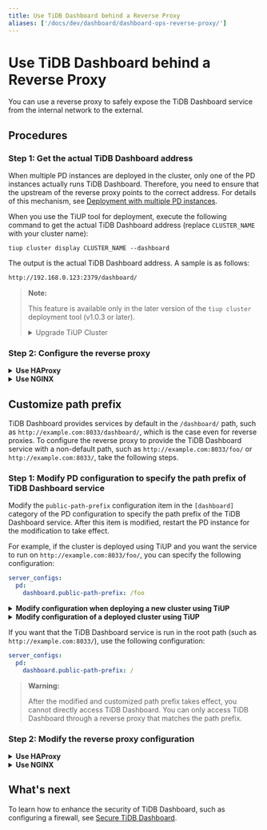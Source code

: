 ```yaml
---
title: Use TiDB Dashboard behind a Reverse Proxy
aliases: ['/docs/dev/dashboard/dashboard-ops-reverse-proxy/']
---
```


# Use TiDB Dashboard behind a Reverse Proxy

You can use a reverse proxy to safely expose the TiDB Dashboard service from the internal network to the external.

## Procedures

### Step 1: Get the actual TiDB Dashboard address

When multiple PD instances are deployed in the cluster, only one of the PD instances actually runs TiDB Dashboard. Therefore, you need to ensure that the upstream of the reverse proxy points to the correct address. For details of this mechanism, see [Deployment with multiple PD instances](/dashboard/dashboard-ops-deploy.md#deployment-with-multiple-pd-instances).

When you use the TiUP tool for deployment, execute the following command to get the actual TiDB Dashboard address (replace `CLUSTER_NAME` with your cluster name):


```shell
tiup cluster display CLUSTER_NAME --dashboard
```

The output is the actual TiDB Dashboard address. A sample is as follows:

```bash
http://192.168.0.123:2379/dashboard/
```

> **Note:**
>
> This feature is available only in the later version of the `tiup cluster` deployment tool (v1.0.3 or later).
>
> <details>
> <summary>Upgrade TiUP Cluster</summary>
>
> ```bash
> tiup update --self
> tiup update cluster --force
> ```
>
> </details>

### Step 2: Configure the reverse proxy

<details>
<summary> <strong>Use HAProxy</strong> </summary>

When you use [HAProxy](https://www.haproxy.org/) as the reverse proxy, take the following steps:

1. Use reverse proxy for TiDB Dashboard on the `8033` port (for example). In the HAProxy configuration file, add the following configuration:

    
    ```haproxy
    frontend tidb_dashboard_front
      bind *:8033
      use_backend tidb_dashboard_back if { path /dashboard } or { path_beg /dashboard/ }

    backend tidb_dashboard_back
      mode http
      server tidb_dashboard 192.168.0.123:2379
    ```

    Replace `192.168.0.123:2379` with IP and port of the actual address of the TiDB Dashboard obtained in [Step 1](#step-1-get-the-actual-tidb-dashboard-address).

    > **Warning:**
    >
    > You must retain the `if` part in the `use_backend` directive to ensure that services **only in this path** are behind reverse proxy; otherwise, security risks might be introduced. See [Secure TiDB Dashboard](/dashboard/dashboard-ops-security.md).

2. Restart HAProxy for the configuration to take effect.

3. Test whether the reverse proxy is effective: access the `/dashboard/` address on the `8033` port of the machine where HAProxy is located (such as `http://example.com:8033/dashboard/`) to access TiDB Dashboard.

</details>

<details>
<summary> <strong>Use NGINX</strong> </summary>

When you use [NGINX](https://nginx.org/) as the reverse proxy, take the following steps:

1. Use reverse proxy for TiDB Dashboard on the `8033` port (for example). In the NGINX configuration file, add the following configuration:

    
    ```nginx
    server {
        listen 8033;
        location /dashboard/ {
        proxy_pass http://192.168.0.123:2379/dashboard/;
        }
    }
    ```

    Replace `http://192.168.0.123:2379/dashboard/` with the actual address of the TiDB Dashboard obtained in [Step 1](#step-1-get-the-actual-tidb-dashboard-address).

    > **Warning:**
    >
    > You must keep the `/dashboard/` path in the `proxy_pass` directive to ensure that only the services under this path are reverse proxied. Otherwise, security risks will be introduced. See [Secure TiDB Dashboard](/dashboard/dashboard-ops-security.md).

2. Reload NGINX for the configuration to take effect.

    
    ```shell
    sudo nginx -s reload
    ```

3. Test whether the reverse proxy is effective: access the `/dashboard/` address on the `8033` port of the machine where NGINX is located (such as `http://example.com:8033/dashboard/`) to access TiDB Dashboard.

</details>

## Customize path prefix

TiDB Dashboard provides services by default in the `/dashboard/` path, such as `http://example.com:8033/dashboard/`, which is the case even for reverse proxies. To configure the reverse proxy to provide the TiDB Dashboard service with a non-default path, such as `http://example.com:8033/foo/` or `http://example.com:8033/`, take the following steps.

### Step 1: Modify PD configuration to specify the path prefix of TiDB Dashboard service

Modify the `public-path-prefix` configuration item in the `[dashboard]` category of the PD configuration to specify the path prefix of the TiDB Dashboard service. After this item is modified, restart the PD instance for the modification to take effect.

For example, if the cluster is deployed using TiUP and you want the service to run on `http://example.com:8033/foo/`, you can specify the following configuration:


```yaml
server_configs:
  pd:
    dashboard.public-path-prefix: /foo
```

<details>
<summary> <strong>Modify configuration when deploying a new cluster using TiUP</strong> </summary>

If you are deploying a new cluster, you can add the configuration above to the `topology.yaml` TiUP topology file and deploy the cluster. For specific instruction, see [TiUP deployment document](/production-deployment-using-tiup.md#step-3-initialize-cluster-topology-file).

</details>

<details>

<summary> <strong>Modify configuration of a deployed cluster using TiUP</strong> </summary>

For a deployed cluster:

1. Open the configuration file of the cluster in the edit mode (replace `CLUSTER_NAME` with the cluster name).

    
    ```shell
    tiup cluster edit-config CLUSTER_NAME
    ```

2. Modify or add configuration items under the `pd` configuration of `server_configs`. If no `server_configs` exists, add it at the top level:

    
    ```yaml
    monitored:
      ...
    server_configs:
      tidb: ...
      tikv: ...
      pd:
        dashboard.public-path-prefix: /foo
      ...
    ```

    The configuration file after the modification is similar to the following file:

    
    ```yaml
    server_configs:
      pd:
        dashboard.public-path-prefix: /foo
      global:
        user: tidb
        ...
    ```

    Or

    
    ```yaml
    monitored:
      ...
    server_configs:
      tidb: ...
      tikv: ...
      pd:
        dashboard.public-path-prefix: /foo
    ```

3. Perform a rolling restart to all PD instances for the modified configuration to take effect (replace `CLUSTER_NAME` with your cluster name):

    
   ```shell
   tiup cluster reload CLUSTER_NAME -R pd
   ```

See [Common TiUP Operations - Modify the configuration](/maintain-tidb-using-tiup.md#modify-the-configuration) for details.

</details>

If you want that the TiDB Dashboard service is run in the root path (such as `http://example.com:8033/`), use the following configuration:


```yaml
server_configs:
  pd:
    dashboard.public-path-prefix: /
```

> **Warning:**
>
> After the modified and customized path prefix takes effect, you cannot directly access TiDB Dashboard. You can only access TiDB Dashboard through a reverse proxy that matches the path prefix.

### Step 2: Modify the reverse proxy configuration

<details>
<summary> <strong>Use HAProxy</strong> </summary>

Taking `http://example.com:8033/foo/` as an example, the corresponding HAProxy configuration is as follows:


```haproxy
frontend tidb_dashboard_front
  bind *:8033
  use_backend tidb_dashboard_back if { path /foo } or { path_beg /foo/ }

backend tidb_dashboard_back
  mode http
  http-request set-path %[path,regsub(^/foo/?,/dashboard/)]
  server tidb_dashboard 192.168.0.123:2379
```

Replace `192.168.0.123:2379` with IP and port of the actual address of the TiDB Dashboard obtained in [Step 1](#step-1-get-the-actual-tidb-dashboard-address).

> **Warning:**
>
> You must retain the `if` part in the `use_backend` directive to ensure that services **only in this path** are behind reverse proxy; otherwise, security risks might be introduced. See [Secure TiDB Dashboard](/dashboard/dashboard-ops-security.md).

If you want that the TiDB Dashboard service is run in the root path (such as `http://example.com:8033/`), use the following configuration:

```haproxy
frontend tidb_dashboard_front
  bind *:8033
  use_backend tidb_dashboard_back
backend tidb_dashboard_back
  mode http
  http-request set-path /dashboard%[path]
  server tidb_dashboard 192.168.0.123:2379
```

Modify the configuration and restart HAProxy for the modified configuration to take effect.

</details>

<details>
<summary> <strong>Use NGINX</strong> </summary>

Taking `http://example.com:8033/foo/` as an example, the corresponding NGINX configuration is as follows:


```nginx
server {
  listen 8033;
  location /foo/ {
    proxy_pass http://192.168.0.123:2379/dashboard/;
  }
}
```

Replace `http://192.168.0.123:2379/dashboard/` with the actual address of the TiDB Dashboard obtained in [Step 1](#step-1-get-the-actual-tidb-dashboard-address).

> **Warning:**
>
> You must retain the `/dashboard/` path in the `proxy_pass` directive to ensure that services **only in this path** are behind reverse proxy; otherwise, security risks might be introduced. See [Secure TiDB Dashboard](/dashboard/dashboard-ops-security.md).

If you want that the TiDB Dashboard service is run in the root path (such as `http://example.com:8033/`), use the following configuration:


```nginx
server {
  listen 8033;
  location / {
    proxy_pass http://192.168.0.123:2379/dashboard/;
  }
}
```

Modify the configuration and restart NGINX for the modified configuration to take effect.


```shell
sudo nginx -s reload
```

</details>

## What's next

To learn how to enhance the security of TiDB Dashboard, such as configuring a firewall, see [Secure TiDB Dashboard](/dashboard/dashboard-ops-security.md).
